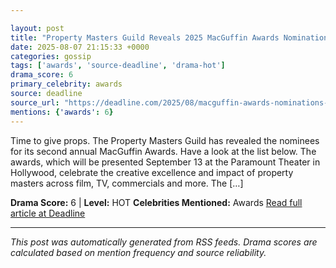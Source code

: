 ```yaml
---

layout: post
title: "Property Masters Guild Reveals 2025 MacGuffin Awards Nominations"
date: 2025-08-07 21:15:33 +0000
categories: gossip
tags: ['awards', 'source-deadline', 'drama-hot']
drama_score: 6
primary_celebrity: awards
source: deadline
source_url: "https://deadline.com/2025/08/macguffin-awards-nominations-2025-list-property-masters-guild-1236481678/"
mentions: {'awards': 6}
---
```


Time to give props. The Property Masters Guild has revealed the nominees for its second annual MacGuffin Awards. Have a look at the list below. The awards, which will be presented September 13 at the Paramount Theater in Hollywood, celebrate the creative excellence and impact of property masters across film, TV, commercials and more. The […]

**Drama Score:** 6 | **Level:** HOT **Celebrities Mentioned:** Awards [Read full article at Deadline](https://deadline.com/2025/08/macguffin-awards-nominations-2025-list-property-masters-guild-1236481678/)

---

*This post was automatically generated from RSS feeds. Drama scores are calculated based on mention frequency and source reliability.*